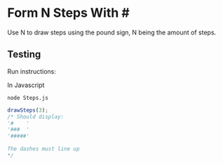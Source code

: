 # **Form N Steps With #**

Use N to draw steps using the pound sign, N being the amount of steps.

## **Testing**

Run instructions:

In Javascript
```
node Steps.js
```

```js
drawSteps(3);
/* Should display:
'#    '
'###  '
'#####'

The dashes must line up
*/
```